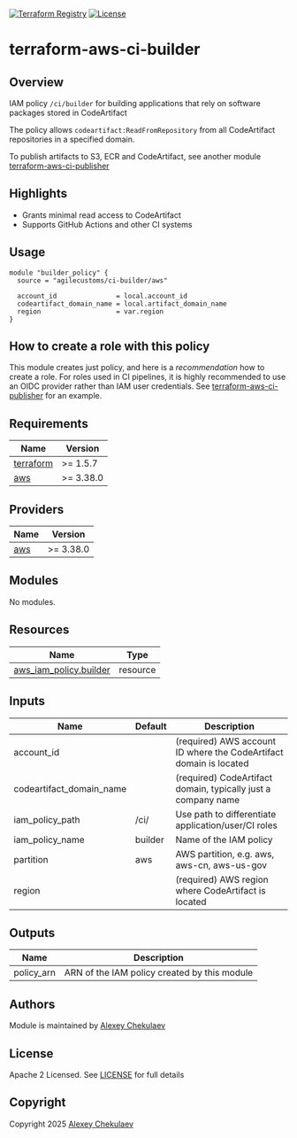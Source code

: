 [![Terraform Registry](https://img.shields.io/badge/Terraform-Module-blue.svg)](https://registry.terraform.io/modules/agilecustoms/ci-builder/aws/latest)
[![License](https://img.shields.io/github/license/agilecustoms/terraform-aws-ci-builder)](https://github.com/agilecustoms/terraform-aws-ci-builder/blob/main/LICENSE)

# terraform-aws-ci-builder

## Overview

IAM policy `/ci/builder` for building applications that rely on software packages stored in CodeArtifact

The policy allows `codeartifact:ReadFromRepository` from all CodeArtifact repositories in a specified domain.

To publish artifacts to S3, ECR and CodeArtifact, see another module [terraform-aws-ci-publisher](https://github.com/agilecustoms/terraform-aws-ci-publisher)

## Highlights

- Grants minimal read access to CodeArtifact
- Supports GitHub Actions and other CI systems

## Usage

```hcl
module "builder_policy" {
  source = "agilecustoms/ci-builder/aws"

  account_id               = local.account_id
  codeartifact_domain_name = local.artifact_domain_name
  region                   = var.region
}
```

## How to create a role with this policy

This module creates just policy, and here is a _recommendation_ how to create a role.
For roles used in CI pipelines, it is highly recommended to use an OIDC provider rather than IAM user credentials.
See [terraform-aws-ci-publisher](https://github.com/agilecustoms/terraform-aws-ci-publisher) for an example.


<!-- BEGIN_TF_DOCS -->
## Requirements

| Name                                                                      | Version   |
|---------------------------------------------------------------------------|-----------|
| <a name="requirement_terraform"></a> [terraform](#requirement\_terraform) | >= 1.5.7  |
| <a name="requirement_aws"></a> [aws](#requirement\_aws)                   | >= 3.38.0 |

## Providers

| Name                                              | Version   |
|---------------------------------------------------|-----------|
| <a name="provider_aws"></a> [aws](#provider\_aws) | >= 3.38.0 |

## Modules

No modules.

## Resources

| Name                                                                                                                        | Type     |
|-----------------------------------------------------------------------------------------------------------------------------|----------|
| [aws_iam_policy.builder](https://registry.terraform.io/providers/hashicorp/aws/latest/docs/resources/aws_iam_policy)        | resource |

## Inputs

| Name                     | Default | Description                                                        |
|--------------------------|---------|--------------------------------------------------------------------|
| account_id               |         | (required) AWS account ID where the CodeArtifact domain is located |
| codeartifact_domain_name |         | (required) CodeArtifact domain, typically just a company name      |
| iam_policy_path          | /ci/    | Use path to differentiate application/user/CI roles                |
| iam_policy_name          | builder | Name of the IAM policy                                             |
| partition                | aws     | AWS partition, e.g. aws, aws-cn, aws-us-gov                        |
| region                   |         | (required) AWS region where CodeArtifact is located                |

## Outputs

| Name       | Description                                  |
|------------|----------------------------------------------|
| policy_arn | ARN of the IAM policy created by this module |

## Authors

Module is maintained by [Alexey Chekulaev](https://github.com/laxa1986)

## License

Apache 2 Licensed. See [LICENSE](https://github.com/agilecustoms/terraform-aws-ci-builder/blob/main/LICENSE) for full details

## Copyright

Copyright 2025 [Alexey Chekulaev](https://github.com/laxa1986)
